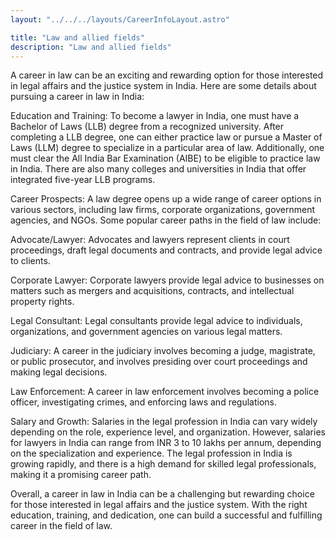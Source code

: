 ```yaml
---
layout: "../../../layouts/CareerInfoLayout.astro"

title: "Law and allied fields"
description: "Law and allied fields"
---
```


A career in law can be an exciting and rewarding option for those interested in legal affairs and the justice system in India. Here are some details about pursuing a career in law in India:

Education and Training: To become a lawyer in India, one must have a Bachelor of Laws (LLB) degree from a recognized university. After completing a LLB degree, one can either practice law or pursue a Master of Laws (LLM) degree to specialize in a particular area of law. Additionally, one must clear the All India Bar Examination (AIBE) to be eligible to practice law in India. There are also many colleges and universities in India that offer integrated five-year LLB programs.

Career Prospects: A law degree opens up a wide range of career options in various sectors, including law firms, corporate organizations, government agencies, and NGOs. Some popular career paths in the field of law include:

Advocate/Lawyer: Advocates and lawyers represent clients in court proceedings, draft legal documents and contracts, and provide legal advice to clients.

Corporate Lawyer: Corporate lawyers provide legal advice to businesses on matters such as mergers and acquisitions, contracts, and intellectual property rights.

Legal Consultant: Legal consultants provide legal advice to individuals, organizations, and government agencies on various legal matters.

Judiciary: A career in the judiciary involves becoming a judge, magistrate, or public prosecutor, and involves presiding over court proceedings and making legal decisions.

Law Enforcement: A career in law enforcement involves becoming a police officer, investigating crimes, and enforcing laws and regulations.

Salary and Growth: Salaries in the legal profession in India can vary widely depending on the role, experience level, and organization. However, salaries for lawyers in India can range from INR 3 to 10 lakhs per annum, depending on the specialization and experience. The legal profession in India is growing rapidly, and there is a high demand for skilled legal professionals, making it a promising career path.

Overall, a career in law in India can be a challenging but rewarding choice for those interested in legal affairs and the justice system. With the right education, training, and dedication, one can build a successful and fulfilling career in the field of law.
